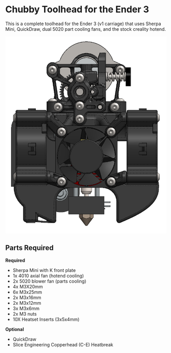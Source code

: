 # Chubby Toolhead for the Ender 3

This is a complete toolhead for the Ender 3 (v1 carriage) that uses Sherpa Mini, QuickDraw, dual 5020 part cooling fans, and the stock creality hotend.

![Image of Stiffy](./Images/Chubby.png)

## Parts Required

**Required**
- Sherpa Mini with K front plate
- 1x 4010 axial fan (hotend cooling)
- 2x 5020 blower fan (parts cooling)
- 4x M3X20mm
- 6x M3x25mm
- 2x M3x16mm
- 2x M3x12mm
- 3x M3x6mm
- 2x M3 nuts
- 10X Heatset Inserts (3x5x4mm)

**Optional**
- QuickDraw
- Slice Engineering Copperhead (C-E) Heatbreak
